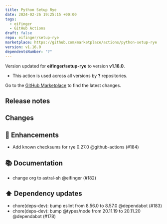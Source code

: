 ```yaml
---
title: Python Setup Rye
date: 2024-02-26 19:25:15 +00:00
tags:
  - eifinger
  - GitHub Actions
draft: false
repo: eifinger/setup-rye
marketplace: https://github.com/marketplace/actions/python-setup-rye
version: v1.16.0
dependentsNumber: "?"
---
```



Version updated for **eifinger/setup-rye** to version **v1.16.0**.
- This action is used across all versions by **?** repositories.

Go to the [GitHub Marketplace](https://github.com/marketplace/actions/python-setup-rye) to find the latest changes.

## Release notes

## Changes

## 🚀 Enhancements

- Add known checksums for rye 0.27.0 @github-actions (#184)

## 📚 Documentation

- change org to astral-sh @eifinger (#182)

## ⬆️ Dependency updates

- chore(deps-dev): bump eslint from 8.56.0 to 8.57.0 @dependabot (#183)
- chore(deps-dev): bump @types/node from 20.11.19 to 20.11.20 @dependabot (#178)

